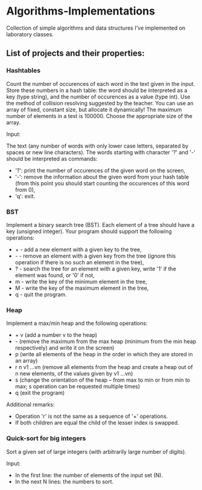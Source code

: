 # Algorithms-Implementations
Collection of simple algorithms and data structures I've implemented on laboratory classes.
## List of projects and their properties:
### Hashtables
Count the number of occurences of each word in the text given in the input. Store these numbers in a hash table: the word should be interpreted as a key (type string), and the number of occurences as a value (type int). Use the method of collision resolving suggested by the teacher.
You can use an array of fixed, constant size, but allocate it dynamically! The maximum number of elements in a test is 100000. Choose the appropriate size of the array.

Input:

The text (any number of words with only lower case letters, separated by spaces or new line characters). The words starting with character '?' and '-' should be interpreted as commands:
- '?': print the number of occurences of the given word on the screen,
- '-': remove the information about the given word from your hash table (from this point you should start counting the occurences of this word from 0),
- 'q': exit.
### BST
Implement a binary search tree (BST). Each element of a tree should have a key (unsigned integer).
Your program should support the following operations:
- \+ - add a new element with a given key to the tree,
- \- - remove an element with a given key from the tree (ignore this operation if there is no such an element in the tree),
- ? - search the tree for an element with a given key, write '1' if the element was found, or '0' if not,
- m - write the key of the minimum element in the tree,
- M - write the key of the maximum element in the tree,
- q - quit the program.
### Heap
Implement a max/min heap and the following operations:
- \+ v (add a number v to the heap)
- \- (remove the maximum from the max heap (minimum from the min heap respectively) and write it on the screen)
- p (write all elements of the heap in the order in which they are stored in an array)
- r n v1 ...vn (remove all elements from the heap and create a heap out of n new elements, of the values given by v1 ...vn)
- s (change the orientation of the heap – from max to min or from min to max; s operation can be requested multiple times)
- q (exit the program)

Additional remarks:
- Operation 'r' is not the same as a sequence of '+' operations.
- If both children are equal the child of the lesser index is swapped.
### Quick-sort for big integers
Sort a given set of large integers (with arbitrarily large number of digits).

Input:

- In the first line: the number of elements of the input set (N).
- In the next N lines: the numbers to sort.
